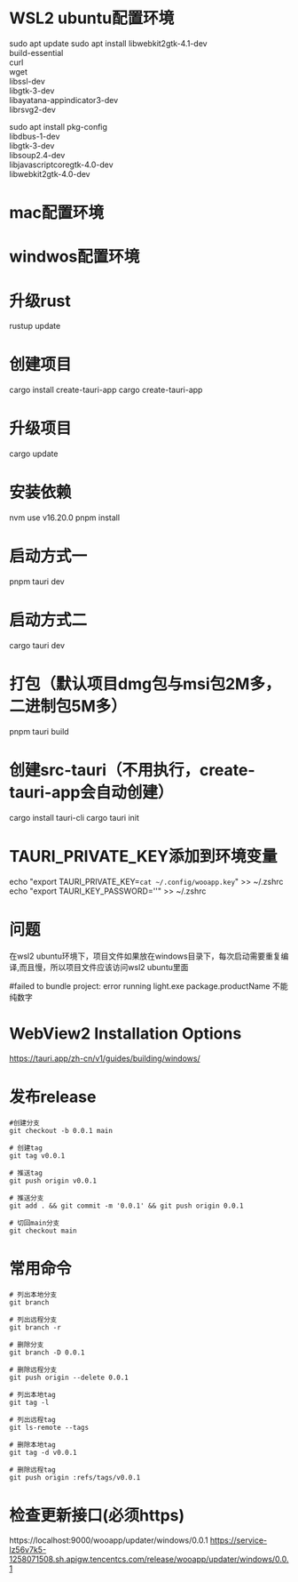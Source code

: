# WSL2 ubuntu配置环境
sudo apt update
sudo apt install libwebkit2gtk-4.1-dev \
    build-essential \
    curl \
    wget \
    libssl-dev \
    libgtk-3-dev \
    libayatana-appindicator3-dev \
    librsvg2-dev

sudo apt install pkg-config \
  libdbus-1-dev \
  libgtk-3-dev \
  libsoup2.4-dev \
  libjavascriptcoregtk-4.0-dev \
  libwebkit2gtk-4.0-dev

# mac配置环境

# windwos配置环境


# 升级rust
rustup update
# 创建项目
cargo install create-tauri-app
cargo create-tauri-app

# 升级项目
cargo update
# 安装依赖
nvm use v16.20.0
pnpm install

# 启动方式一
pnpm tauri dev

# 启动方式二
cargo tauri dev

# 打包（默认项目dmg包与msi包2M多，二进制包5M多）
pnpm tauri build

# 创建src-tauri（不用执行，create-tauri-app会自动创建）
cargo install tauri-cli
cargo tauri init

# TAURI_PRIVATE_KEY添加到环境变量
echo "export TAURI_PRIVATE_KEY=`cat ~/.config/wooapp.key`" >> ~/.zshrc
echo "export TAURI_KEY_PASSWORD=''" >> ~/.zshrc

# 问题
在wsl2 ubuntu环境下，项目文件如果放在windows目录下，每次启动需要重复编译,而且慢，所以项目文件应该访问wsl2 ubuntu里面

#failed to bundle project: error running light.exe
package.productName 不能纯数字

# WebView2 Installation Options
https://tauri.app/zh-cn/v1/guides/building/windows/



# 发布release
```
#创建分支
git checkout -b 0.0.1 main                                       

# 创建tag
git tag v0.0.1                                                    

# 推送tag
git push origin v0.0.1                                           

# 推送分支
git add . && git commit -m '0.0.1' && git push origin 0.0.1                  

# 切回main分支
git checkout main                                                 

```

# 常用命令
```
# 列出本地分支
git branch

# 列出远程分支
git branch -r

# 删除分支
git branch -D 0.0.1

# 删除远程分支
git push origin --delete 0.0.1

# 列出本地tag
git tag -l

# 列出远程tag
git ls-remote --tags

# 删除本地tag
git tag -d v0.0.1

# 删除远程tag
git push origin :refs/tags/v0.0.1
```

# 检查更新接口(必须https)
https://localhost:9000/wooapp/updater/windows/0.0.1
https://service-lz56v7k5-1258071508.sh.apigw.tencentcs.com/release/wooapp/updater/windows/0.0.1